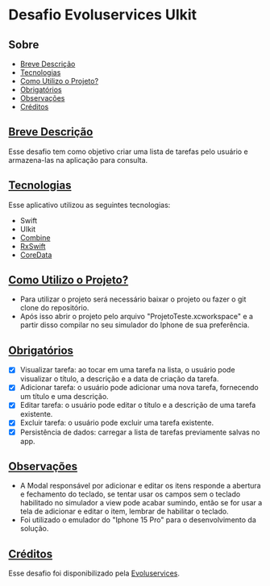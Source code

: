 # Desafio Evoluservices UIkit

## Sobre

- [Breve Descrição](#breve-descrição)
- [Tecnologias](#tecnologias)
- [Como Utilizo o Projeto?](#como-utilizo-o-projeto)
- [Obrigatórios](#obrigatórios)
- [Observações](#observações)
- [Créditos](#créditos)

## [Breve Descrição](#sobre)

Esse desafio tem como objetivo criar uma lista de tarefas pelo usuário e armazena-las na aplicação para consulta.

## [Tecnologias](#sobre)

Esse aplicativo utilizou as seguintes tecnologias:

- Swift
- UIkit
- [Combine](https://developer.apple.com/documentation/combine)
- [RxSwift](https://github.com/ReactiveX/RxSwift)
- [CoreData](https://developer.apple.com/documentation/coredata/)

## [Como Utilizo o Projeto?](#sobre)

- Para utilizar o projeto será necessário baixar o projeto ou fazer o git clone do repositório.
- Após isso abrir o projeto pelo arquivo "ProjetoTeste.xcworkspace" e a partir disso compilar no seu simulador do Iphone de sua preferência. 

## [Obrigatórios](#sobre)

- [x] Visualizar tarefa: ao tocar em uma tarefa na lista, o usuário pode visualizar o título, a descrição e a data de criação da tarefa.
- [x] Adicionar tarefa: o usuário pode adicionar uma nova tarefa, fornecendo um título e uma descrição. 
- [x] Editar tarefa: o usuário pode editar o título e a descrição de uma tarefa existente.
- [x] Excluir tarefa: o usuário pode excluir uma tarefa existente.
- [x] Persistência de dados: carregar a lista de tarefas previamente salvas no app.

## [Observações](#sobre)

- A Modal responsável por adicionar e editar os itens responde a abertura e fechamento do teclado, se tentar usar os campos sem o teclado habilitado no simulador a view pode acabar sumindo, então se for usar a tela de adicionar e editar o item, lembrar de habilitar o teclado.
- Foi utilizado o emulador do "Iphone 15 Pro" para o desenvolvimento  da solução.

## [Créditos](#sobre)

Esse desafio foi disponibilizado pela [Evoluservices](https://br.evoluservices.com).
